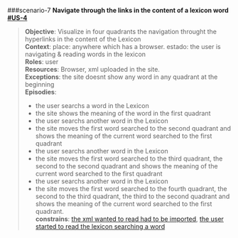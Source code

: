 ###scenario-7
**Navigate through the links in the content of a lexicon word [#US-4](user-stories-lexico-visualizator.md#us-4)**  

> **Objective**: Visualize in four quadrants the navigation throught the hyperlinks in the content of the Lexicon  
> **Context**: place: anywhere which has a browser. estado: the user is navigating & reading words in the lexicon  
> **Roles**:  user    
> **Resources**: Browser, xml uploaded in the site.  
> **Exceptions**: the site doesnt show any word in any quadrant at the beginning  
> **Episodies**:  
>  - the user searchs a word in the Lexicon  
>  - the site shows the meaning of the word in the first quadrant  
>  - the user searchs another word in the Lexicon  
>  - the site moves the first word searched to the second quadrant and shows the meaning of the current word searched to the first quadrant  
>  - the user searchs another word in the Lexicon
>  - the site moves the first word searched to the third quadrant, the second to the second quadrant and shows the meaning of the current word searched to the first quadrant  
>  - the user searchs another word in the Lexicon  
>  - the site moves the first word searched to the fourth quadrant, the second to the third quadrant, the third to the second quadrant and shows the meaning of the current word searched to the first quadrant.  
> **constrains**:  [the xml wanted to read had to be imported](user-stories-lexico-visualizator.md#us-2), [the user started to read the lexicon searching a word](scenario-1.md#scenario-1)  
